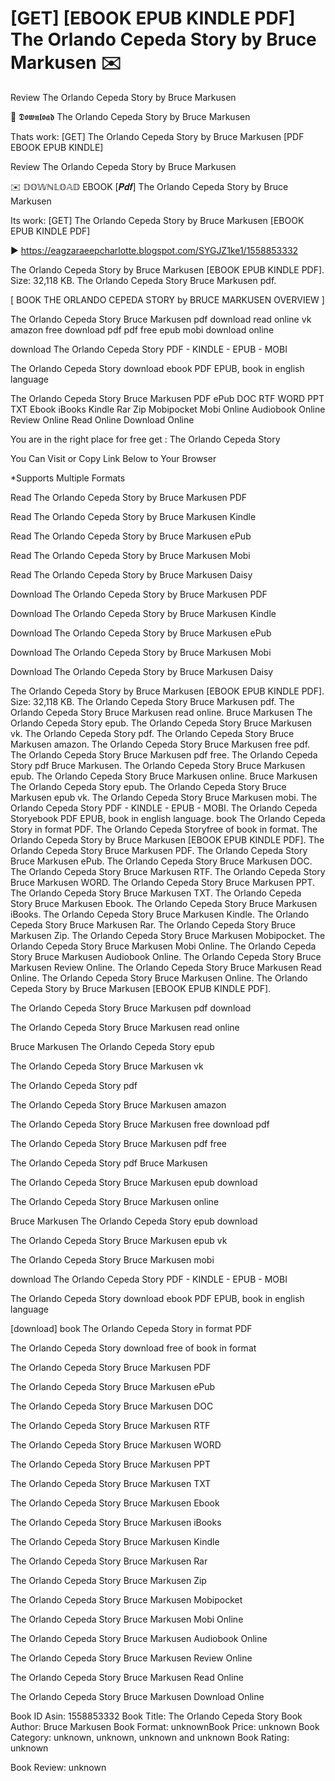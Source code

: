 # [GET] [EBOOK EPUB KINDLE PDF] The Orlando Cepeda Story by  Bruce Markusen ✉️
Review The Orlando Cepeda Story by Bruce Markusen

📝 𝕯𝖔𝖜𝖓𝖑𝖔𝖆𝖉 The Orlando Cepeda Story by Bruce Markusen

Thats work: [GET] The Orlando Cepeda Story by Bruce Markusen [PDF EBOOK EPUB KINDLE]


Review The Orlando Cepeda Story by Bruce Markusen

✉️ 𝔻𝕆𝕎ℕ𝕃𝕆𝔸𝔻 EBOOK [𝑷𝒅𝒇] The Orlando Cepeda Story by Bruce Markusen

Its work: [GET] The Orlando Cepeda Story by Bruce Markusen [EBOOK EPUB KINDLE PDF]



▶ https://eagzaraeepcharlotte.blogspot.com/SYGJZ1ke1/1558853332



The Orlando Cepeda Story by Bruce Markusen [EBOOK EPUB KINDLE PDF]. Size: 32,118 KB. The Orlando Cepeda Story Bruce Markusen pdf.

[ BOOK THE ORLANDO CEPEDA STORY by BRUCE MARKUSEN OVERVIEW ]

The Orlando Cepeda Story Bruce Markusen pdf download read online vk amazon free download pdf pdf free epub mobi download online

download The Orlando Cepeda Story PDF - KINDLE - EPUB - MOBI

The Orlando Cepeda Story download ebook PDF EPUB, book in english language

The Orlando Cepeda Story Bruce Markusen PDF ePub DOC RTF WORD PPT TXT Ebook iBooks Kindle Rar Zip Mobipocket Mobi Online Audiobook Online Review Online Read Online Download Online

You are in the right place for free get : The Orlando Cepeda Story

You Can Visit or Copy Link Below to Your Browser

*Supports Multiple Formats

Read The Orlando Cepeda Story by Bruce Markusen PDF

Read The Orlando Cepeda Story by Bruce Markusen Kindle

Read The Orlando Cepeda Story by Bruce Markusen ePub

Read The Orlando Cepeda Story by Bruce Markusen Mobi

Read The Orlando Cepeda Story by Bruce Markusen Daisy

Download The Orlando Cepeda Story by Bruce Markusen PDF

Download The Orlando Cepeda Story by Bruce Markusen Kindle

Download The Orlando Cepeda Story by Bruce Markusen ePub

Download The Orlando Cepeda Story by Bruce Markusen Mobi

Download The Orlando Cepeda Story by Bruce Markusen Daisy

The Orlando Cepeda Story by Bruce Markusen [EBOOK EPUB KINDLE PDF]. Size: 32,118 KB. The Orlando Cepeda Story Bruce Markusen pdf. The Orlando Cepeda Story Bruce Markusen read online. Bruce Markusen The Orlando Cepeda Story epub. The Orlando Cepeda Story Bruce Markusen vk. The Orlando Cepeda Story pdf. The Orlando Cepeda Story Bruce Markusen amazon. The Orlando Cepeda Story Bruce Markusen free pdf. The Orlando Cepeda Story Bruce Markusen pdf free. The Orlando Cepeda Story pdf Bruce Markusen. The Orlando Cepeda Story Bruce Markusen epub. The Orlando Cepeda Story Bruce Markusen online. Bruce Markusen The Orlando Cepeda Story epub. The Orlando Cepeda Story Bruce Markusen epub vk. The Orlando Cepeda Story Bruce Markusen mobi. The Orlando Cepeda Story PDF - KINDLE - EPUB - MOBI. The Orlando Cepeda Storyebook PDF EPUB, book in english language. book The Orlando Cepeda Story in format PDF. The Orlando Cepeda Storyfree of book in format. The Orlando Cepeda Story by Bruce Markusen [EBOOK EPUB KINDLE PDF]. The Orlando Cepeda Story Bruce Markusen PDF. The Orlando Cepeda Story Bruce Markusen ePub. The Orlando Cepeda Story Bruce Markusen DOC. The Orlando Cepeda Story Bruce Markusen RTF. The Orlando Cepeda Story Bruce Markusen WORD. The Orlando Cepeda Story Bruce Markusen PPT. The Orlando Cepeda Story Bruce Markusen TXT. The Orlando Cepeda Story Bruce Markusen Ebook. The Orlando Cepeda Story Bruce Markusen iBooks. The Orlando Cepeda Story Bruce Markusen Kindle. The Orlando Cepeda Story Bruce Markusen Rar. The Orlando Cepeda Story Bruce Markusen Zip. The Orlando Cepeda Story Bruce Markusen Mobipocket. The Orlando Cepeda Story Bruce Markusen Mobi Online. The Orlando Cepeda Story Bruce Markusen Audiobook Online. The Orlando Cepeda Story Bruce Markusen Review Online. The Orlando Cepeda Story Bruce Markusen Read Online. The Orlando Cepeda Story Bruce Markusen Online. The Orlando Cepeda Story by Bruce Markusen [EBOOK EPUB KINDLE PDF].

The Orlando Cepeda Story Bruce Markusen pdf download

The Orlando Cepeda Story Bruce Markusen read online

Bruce Markusen The Orlando Cepeda Story epub

The Orlando Cepeda Story Bruce Markusen vk

The Orlando Cepeda Story pdf

The Orlando Cepeda Story Bruce Markusen amazon

The Orlando Cepeda Story Bruce Markusen free download pdf

The Orlando Cepeda Story Bruce Markusen pdf free

The Orlando Cepeda Story pdf Bruce Markusen

The Orlando Cepeda Story Bruce Markusen epub download

The Orlando Cepeda Story Bruce Markusen online

Bruce Markusen The Orlando Cepeda Story epub download

The Orlando Cepeda Story Bruce Markusen epub vk

The Orlando Cepeda Story Bruce Markusen mobi

download The Orlando Cepeda Story PDF - KINDLE - EPUB - MOBI

The Orlando Cepeda Story download ebook PDF EPUB, book in english language

[download] book The Orlando Cepeda Story in format PDF

The Orlando Cepeda Story download free of book in format

The Orlando Cepeda Story Bruce Markusen PDF

The Orlando Cepeda Story Bruce Markusen ePub

The Orlando Cepeda Story Bruce Markusen DOC

The Orlando Cepeda Story Bruce Markusen RTF

The Orlando Cepeda Story Bruce Markusen WORD

The Orlando Cepeda Story Bruce Markusen PPT

The Orlando Cepeda Story Bruce Markusen TXT

The Orlando Cepeda Story Bruce Markusen Ebook

The Orlando Cepeda Story Bruce Markusen iBooks

The Orlando Cepeda Story Bruce Markusen Kindle

The Orlando Cepeda Story Bruce Markusen Rar

The Orlando Cepeda Story Bruce Markusen Zip

The Orlando Cepeda Story Bruce Markusen Mobipocket

The Orlando Cepeda Story Bruce Markusen Mobi Online

The Orlando Cepeda Story Bruce Markusen Audiobook Online

The Orlando Cepeda Story Bruce Markusen Review Online

The Orlando Cepeda Story Bruce Markusen Read Online

The Orlando Cepeda Story Bruce Markusen Download Online

Book ID Asin: 1558853332
Book Title: The Orlando Cepeda Story
Book Author: Bruce Markusen
Book Format: unknownBook Price: unknown
Book Category: unknown, unknown, unknown and unknown
Book Rating: unknown

Book Review: unknown
